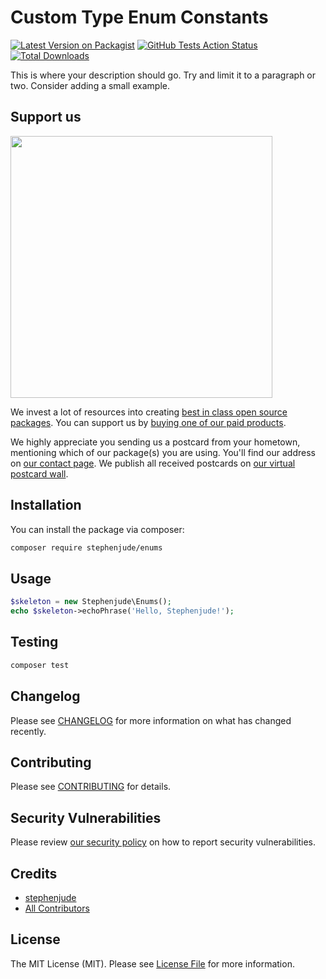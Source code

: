 # Custom Type Enum Constants

[![Latest Version on Packagist](https://img.shields.io/packagist/v/stephenjude/enums.svg?style=flat-square)](https://packagist.org/packages/stephenjude/enums)
[![GitHub Tests Action Status](https://img.shields.io/github/workflow/status/stephenjude/enums/Tests?label=tests)](https://github.com/stephenjude/enums/actions?query=workflow%3ATests+branch%3Amaster)
[![Total Downloads](https://img.shields.io/packagist/dt/stephenjude/enums.svg?style=flat-square)](https://packagist.org/packages/stephenjude/enums)


This is where your description should go. Try and limit it to a paragraph or two. Consider adding a small example.

## Support us

[<img src="https://github-ads.s3.eu-central-1.amazonaws.com/package-skeleton-php.jpg?t=1" width="419px" />](https://spatie.be/github-ad-click/package-skeleton-php)

We invest a lot of resources into creating [best in class open source packages](https://spatie.be/open-source). You can support us by [buying one of our paid products](https://spatie.be/open-source/support-us).

We highly appreciate you sending us a postcard from your hometown, mentioning which of our package(s) you are using. You'll find our address on [our contact page](https://spatie.be/about-us). We publish all received postcards on [our virtual postcard wall](https://spatie.be/open-source/postcards).

## Installation

You can install the package via composer:

```bash
composer require stephenjude/enums
```

## Usage

```php
$skeleton = new Stephenjude\Enums();
echo $skeleton->echoPhrase('Hello, Stephenjude!');
```

## Testing

```bash
composer test
```

## Changelog

Please see [CHANGELOG](CHANGELOG.md) for more information on what has changed recently.

## Contributing

Please see [CONTRIBUTING](.github/CONTRIBUTING.md) for details.

## Security Vulnerabilities

Please review [our security policy](../../security/policy) on how to report security vulnerabilities.

## Credits

- [stephenjude](https://github.com/stephenjude)
- [All Contributors](../../contributors)

## License

The MIT License (MIT). Please see [License File](LICENSE.md) for more information.
